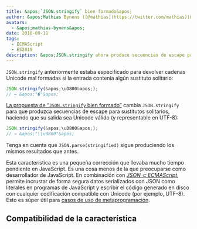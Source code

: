 ```yaml
---
title: &apos;`JSON.stringify` bien formado&apos;
author: &apos;Mathias Bynens ([@mathias](https://twitter.com/mathias))&apos;
avatars:
  - &apos;mathias-bynens&apos;
date: 2018-09-11
tags:
  - ECMAScript
  - ES2019
description: &apos;JSON.stringify ahora produce secuencias de escape para sustitutos solitarios, haciendo que su salida sea Unicode válido (y representable en UTF-8).&apos;
---
```

`JSON.stringify` anteriormente estaba especificado para devolver cadenas Unicode mal formadas si la entrada contenía algún sustituto solitario:

```js
JSON.stringify(&apos;\uD800&apos;);
// → &apos;"�"&apos;
```

[La propuesta de “`JSON.stringify` bien formado”](https://github.com/tc39/proposal-well-formed-stringify) cambia `JSON.stringify` para que produzca secuencias de escape para sustitutos solitarios, haciendo que su salida sea Unicode válido (y representable en UTF-8):

<!--truncate-->
```js
JSON.stringify(&apos;\uD800&apos;);
// → &apos;"\\ud800"&apos;
```

Tenga en cuenta que `JSON.parse(stringified)` sigue produciendo los mismos resultados que antes.

Esta característica es una pequeña corrección que llevaba mucho tiempo pendiente en JavaScript. Es una cosa menos de la que preocuparse como desarrollador de JavaScript. En combinación con [_JSON ⊂ ECMAScript_](/features/subsume-json), permite incrustar de forma segura datos serializados con JSON como literales en programas de JavaScript y escribir el código generado en disco con cualquier codificación compatible con Unicode (por ejemplo, UTF-8). Esto es súper útil para [casos de uso de metaprogramación](/features/subsume-json#embedding-json).

## Compatibilidad de la característica

<feature-support chrome="72 /blog/v8-release-72#well-formed-json.stringify"
                 firefox="64"
                 safari="12.1"
                 nodejs="12 https://twitter.com/mathias/status/1120700101637353473"
                 babel="yes https://github.com/zloirock/core-js#ecmascript-json"></feature-support>
